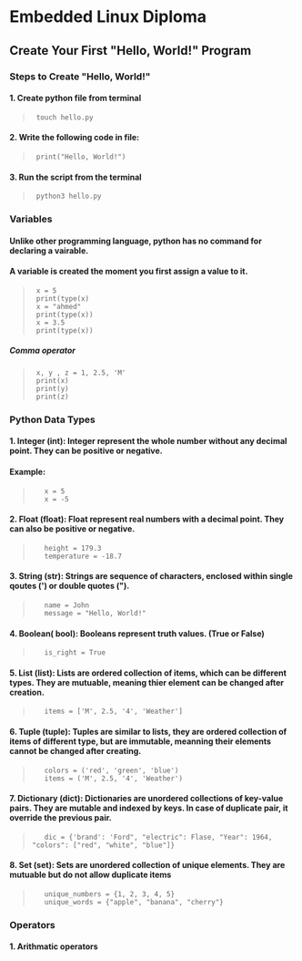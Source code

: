 # Embedded Linux Diploma

## Create Your First "Hello, World!" Program

### Steps to Create "Hello, World!"

#### 1. Create python file from terminal
>      touch hello.py
#### 2. Write the following code in file:
>      print("Hello, World!")
#### 3. Run the script from the terminal
>      python3 hello.py

### Variables
#### Unlike other programming language, python has no command for declaring a vairable.
#### A variable is created the moment you first assign a value to it.
>      x = 5
>      print(type(x)
>      x = "ahmed"
>      print(type(x))
>      x = 3.5
>      print(type(x))
##### Comma operator
>      x, y , z = 1, 2.5, 'M'
>      print(x)
>      print(y)
>      print(z)

### Python Data Types
#### 1. Integer (int): Integer represent the whole number without any decimal point. They can be positive or negative.
#### Example:
>        x = 5
>        x = -5
#### 2. Float (float): Float represent real numbers with a decimal point. They can also be positive or negative.
>        height = 179.3
>        temperature = -18.7
#### 3. String (str): Strings are sequence of characters, enclosed within single qoutes (') or double quotes (").
>        name = John
>        message = "Hello, World!"
#### 4. Boolean( bool): Booleans represent truth values. (True or False)
>        is_right = True
#### 5. List (list): Lists are ordered collection of items, which can be different types. They are mutuable, meaning          thier element can be changed after creation.
>        items = ['M', 2.5, '4', 'Weather']
#### 6. Tuple (tuple): Tuples are similar to lists, they are ordered collection of items of different type, but are           immutable, meanning their elements cannot be changed after creating.
>        colors = ('red', 'green', 'blue')
>        items = ('M', 2.5, '4', 'Weather')
#### 7. Dictionary (dict): Dictionaries are unordered collections of key-value pairs. They are mutable and indexed by         keys. In case of duplicate pair, it override the previous pair.
>        dic = {'brand': 'Ford", "electric": Flase, "Year": 1964, "colors": ["red", "white", "blue"]}
#### 8. Set (set): Sets are unordered collection of unique elements. They are mutuable but do not allow duplicate             items
>        unique_numbers = {1, 2, 3, 4, 5}
>        unique_words = {"apple", "banana", "cherry"}

### Operators
#### 1. Arithmatic operators
<!--
+  : Addition
-  : subtraction
*  : Multiplication
/  : Division
%  : Modulus
** : Exponentiation
// : Floor division
-->
